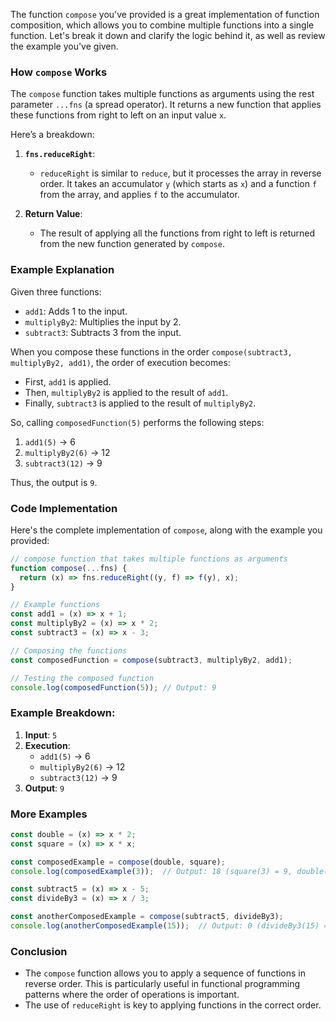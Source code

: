 The function `compose` you've provided is a great implementation of function composition, which allows you to combine multiple functions into a single function. Let's break it down and clarify the logic behind it, as well as review the example you've given.

### How `compose` Works

The `compose` function takes multiple functions as arguments using the rest parameter `...fns` (a spread operator). It returns a new function that applies these functions from right to left on an input value `x`.

Here’s a breakdown:

1. **`fns.reduceRight`**: 
   - `reduceRight` is similar to `reduce`, but it processes the array in reverse order. It takes an accumulator `y` (which starts as `x`) and a function `f` from the array, and applies `f` to the accumulator.
   
2. **Return Value**:
   - The result of applying all the functions from right to left is returned from the new function generated by `compose`.

### Example Explanation

Given three functions:

- `add1`: Adds 1 to the input.
- `multiplyBy2`: Multiplies the input by 2.
- `subtract3`: Subtracts 3 from the input.

When you compose these functions in the order `compose(subtract3, multiplyBy2, add1)`, the order of execution becomes:
- First, `add1` is applied.
- Then, `multiplyBy2` is applied to the result of `add1`.
- Finally, `subtract3` is applied to the result of `multiplyBy2`.

So, calling `composedFunction(5)` performs the following steps:
1. `add1(5)` → 6
2. `multiplyBy2(6)` → 12
3. `subtract3(12)` → 9

Thus, the output is `9`.

### Code Implementation

Here's the complete implementation of `compose`, along with the example you provided:

```javascript
// compose function that takes multiple functions as arguments
function compose(...fns) {
  return (x) => fns.reduceRight((y, f) => f(y), x);
}

// Example functions
const add1 = (x) => x + 1;
const multiplyBy2 = (x) => x * 2;
const subtract3 = (x) => x - 3;

// Composing the functions
const composedFunction = compose(subtract3, multiplyBy2, add1);

// Testing the composed function
console.log(composedFunction(5)); // Output: 9
```

### Example Breakdown:

1. **Input**: `5`
2. **Execution**:
   - `add1(5)` → 6
   - `multiplyBy2(6)` → 12
   - `subtract3(12)` → 9
3. **Output**: `9`

### More Examples

```javascript
const double = (x) => x * 2;
const square = (x) => x * x;

const composedExample = compose(double, square);
console.log(composedExample(3));  // Output: 18 (square(3) = 9, double(9) = 18)

const subtract5 = (x) => x - 5;
const divideBy3 = (x) => x / 3;

const anotherComposedExample = compose(subtract5, divideBy3);
console.log(anotherComposedExample(15));  // Output: 0 (divideBy3(15) = 5, subtract5(5) = 0)
```

### Conclusion

- The `compose` function allows you to apply a sequence of functions in reverse order. This is particularly useful in functional programming patterns where the order of operations is important.
- The use of `reduceRight` is key to applying functions in the correct order.
